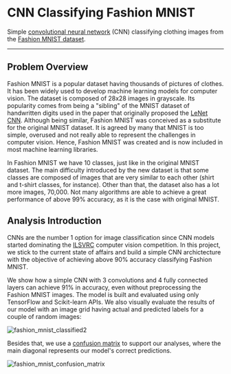 # CNN Classifying Fashion MNIST

Simple [convolutional neural network] (CNN) classifying clothing images from the [Fashion MNIST dataset].

---

## Problem Overview

Fashion MNIST is a popular dataset having thousands of pictures of clothes. It has been widely used to develop machine learning models for computer vision. The dataset is composed of 28x28 images in grayscale. Its popularity comes from being a "sibling" of the MNIST dataset of handwritten digits used in the paper that originally proposed the [LeNet CNN]. Although being similar, Fashion MNIST was conceived as a substitute for the original MNIST dataset. It is agreed by many that MNIST is too simple, overused and not really able to represent the challenges in computer vision. Hence, Fashion MNIST was created and is now included in most machine learning libraries.

In Fashion MNIST we have 10 classes, just like in the original MNIST dataset. The main difficulty introduced by the new dataset is that some classes are composed of images that are very similar to each other (shirt and t-shirt classes, for instance). Other than that, the dataset also has a lot more images, 70,000. Not many algorithms are able to achieve a great performance of above 99% accuracy, as it is the case with original MNIST.

## Analysis Introduction

CNNs are the number 1 option for image classification since CNN models started dominating the [ILSVRC] computer vision competition. In this project, we stick to the current state of affairs and build a simple CNN archictecture with the objective of achieving above 90% accuracy classifying Fashion MNIST.

We show how a simple CNN with 3 convolutions and 4 fully connected layers can achieve 91% in accuracy, even without preprocessing the Fashion MNIST images. The model is built and evaluated using only TensorFlow and Scikit-learn APIs. We also visually evaluate the results of our model with an image grid having actual and predicted labels for a couple of random images:

![fashion_mnist_classified2](https://user-images.githubusercontent.com/33037020/196318131-556b10ec-6262-47fa-89ed-675cf2d7cb0f.PNG)

Besides that, we use a [confusion matrix] to support our analyses, where the main diagonal represents our model's correct predictions.

![fashion_mnist_confusion_matrix](https://user-images.githubusercontent.com/33037020/196309298-db8287cb-4744-41da-809e-b6ba6a815953.PNG)

[//]: #

[LeNet CNN]: <http://yann.lecun.com/exdb/publis/pdf/lecun-01a.pdf>
[Fashion MNIST dataset]: <https://github.com/zalandoresearch/fashion-mnist#loading-data-with-other-machine-learning-libraries>
[convolutional neural network]: <https://www.ibm.com/cloud/learn/convolutional-neural-networks>
[ILSVRC]: <https://image-net.org/challenges/LSVRC/>
[confusion matrix]: <https://scikit-learn.org/stable/modules/model_evaluation.html#confusion-matrix>
